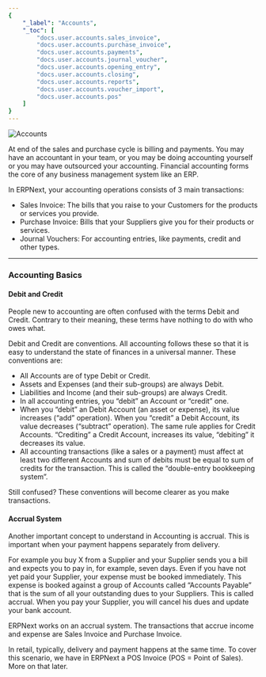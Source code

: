 ```yaml
---
{
	"_label": "Accounts",
	"_toc": [
		"docs.user.accounts.sales_invoice",
		"docs.user.accounts.purchase_invoice",
		"docs.user.accounts.payments",
		"docs.user.accounts.journal_voucher",
		"docs.user.accounts.opening_entry",
		"docs.user.accounts.closing",
		"docs.user.accounts.reports",
		"docs.user.accounts.voucher_import",
		"docs.user.accounts.pos"
	]
}
---
```


![Accounts](img/accounts-image.png)



At end of the sales and purchase cycle is billing and payments. You may have an accountant in your team, or you may be doing accounting yourself or you may have outsourced your accounting. Financial accounting forms the core of any business management system like an ERP.

In ERPNext, your accounting operations consists of 3 main transactions:

- Sales Invoice: The bills that you raise to your Customers for the products or services you provide. 
- Purchase Invoice: Bills that your Suppliers give you for their products or services. 
- Journal Vouchers: For accounting entries, like payments, credit and other types.

---

### Accounting Basics

#### Debit and Credit

People new to accounting are often confused with the terms Debit and Credit. Contrary to their meaning, these terms have nothing to do with who owes what. 

Debit and Credit are conventions. All accounting follows these so that it is easy to understand the state of finances in a universal manner. These conventions are:

- All Accounts are of type Debit or Credit.
- Assets and Expenses (and their sub-groups) are always Debit.
- Liabilities and Income (and their sub-groups) are always Credit.
- In all accounting entries, you “debit” an Account or “credit” one.
- When you “debit” an Debit Account (an asset or expense), its value increases (“add” operation). When you “credit” a Debit Account, its value decreases (“subtract” operation). The same rule applies for Credit Accounts. “Crediting” a Credit Account, increases its value, “debiting” it decreases its value.
- All accounting transactions (like a sales or a payment) must affect at least two different Accounts and sum of debits must be equal to sum of credits for the transaction. This is called the “double-entry bookkeeping system”.

Still confused? These conventions will become clearer as you make transactions.

#### Accrual System

Another important concept to understand in Accounting is accrual. This is important when your payment happens separately from delivery. 

For example you buy X from a Supplier and your Supplier sends you a bill and expects you to pay in, for example, seven days. Even if you have not yet paid your Supplier, your expense must be booked immediately. This expense is booked against a group of Accounts called “Accounts Payable” that is the sum of all your outstanding dues to your Suppliers. This is called accrual. When you pay your Supplier, you will cancel his dues and update your bank account.

ERPNext works on an accrual system. The transactions that accrue income and expense are Sales Invoice and Purchase Invoice.

In retail, typically, delivery and payment happens at the same time. To cover this scenario, we have in ERPNext a POS Invoice (POS = Point of Sales). More on that later.


